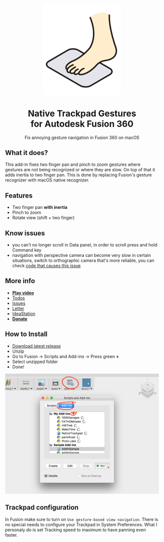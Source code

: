 <div align="center">

<img src="logo.png" width="256"/>

# Native Trackpad Gestures<br/>for Autodesk Fusion 360

Fix annoying gesture navigation in Fusion 360 on macOS

</div>

## What it does?

This add-in fixes two finger pan and pinch to zoom gestures where gestures are not being recognized or where they are slow. On top of that it adds inertia to two finger pan. This is done by replacing Fusion's gesture recognizer with macOS native recognizer.

## Features

- Two finger pan **with inertia**
- Pinch to zoom
- Rotate view (shift + two finger)

## Know issues

- you can't no longer scroll in Data panel, in order to scroll press and hold Command key
- navigation with perspective camera can become very slow in certain situations, switch to orthographic camera that's more reliable, you can check [code that causes this issue](https://github.com/pravdomil/Native-Trackpad/blob/563fc1f69e3eb2f6dbee136feb9e3b52e439e907/NativeTrackpad.mm#L56)

## More info

- [**Play video**](https://www.youtube.com/watch?v=7M2McvpOL90)
- [Todos](https://github.com/pravdomil/Native-Trackpad/search?q=todo)
- [Issues](https://github.com/pravdomil/Native-Trackpad/issues)
- [Letter](https://medium.com/@smenor/an-open-letter-to-the-next-ceo-of-autodesk-310c02dd5607#9844)
- [IdeaStation](https://forums.autodesk.com/t5/ideastation-request-a-feature-or/use-native-trackpad-gesture-recognition-on-macos/idi-p/7018667)
- [**Donate**](https://www.paypal.com/cgi-bin/webscr?cmd=_s-xclick&hosted_button_id=BCL2X3AFQBAP2&item_name=NativeTrackpad%20beer)

## How to Install

- [Download latest release](https://github.com/pravdomil/Native-Trackpad/releases/download/0.12/NativeTrackpad.zip)
- Unzip
- Go to Fusion → Scripts and Add-ins → Press green **+**
- Select unzipped folder
- Done!

![manual install](install.png)

## Trackpad configuration

In Fusion make sure to turn on `Use gesture-based view navigation`. There is no special needs to configure your Trackpad in System Preferences. What I personaly do is set Tracking speed to maximum to have panning even faster.
